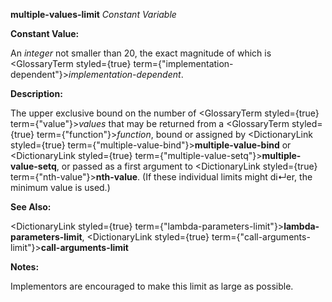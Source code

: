 **multiple-values-limit** *Constant Variable* 



**Constant Value:** 



An *integer* not smaller than 20, the exact magnitude of which is <GlossaryTerm styled={true} term={"implementation-dependent"}><i>implementation-dependent</i></GlossaryTerm>. 



**Description:** 



The upper exclusive bound on the number of <GlossaryTerm styled={true} term={"value"}><i>values</i></GlossaryTerm> that may be returned from a <GlossaryTerm styled={true} term={"function"}><i>function</i></GlossaryTerm>, bound or assigned by <DictionaryLink styled={true} term={"multiple-value-bind"}><b>multiple-value-bind</b></DictionaryLink> or <DictionaryLink styled={true} term={"multiple-value-setq"}><b>multiple-value-setq</b></DictionaryLink>, or passed as a first argument to <DictionaryLink styled={true} term={"nth-value"}><b>nth-value</b></DictionaryLink>. (If these individual limits might di↵er, the minimum value is used.) 



**See Also:** 



<DictionaryLink styled={true} term={"lambda-parameters-limit"}><b>lambda-parameters-limit</b></DictionaryLink>, <DictionaryLink styled={true} term={"call-arguments-limit"}><b>call-arguments-limit</b></DictionaryLink> 



**Notes:** 



Implementors are encouraged to make this limit as large as possible. 



